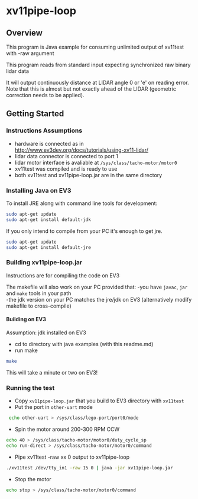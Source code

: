# xv11pipe-loop

## Overview

This program is Java example for consuming unlimited output of xv11test with -raw argument

This program reads from standard input expecting synchronized raw binary lidar data

It will output continuously distance at LIDAR angle 0 or 'e' on reading error.
Note that this is almost but not exactly ahead of the LIDAR (geometric correction needs to be applied).
 
## Getting Started

### Instructions Assumptions 
- hardware is connected as in http://www.ev3dev.org/docs/tutorials/using-xv11-lidar/
- lidar data connector is connected to port 1
- lidar motor interface is avaliable at `/sys/class/tacho-motor/motor0`
- xv11test was compiled and is ready to use
- both xv11test and xv11pipe-loop.jar are in the same directory

### Installing Java on EV3

To install JRE along with command line tools for development:

```bash
sudo apt-get update
sudo apt-get install default-jdk
```

If you only intend to compile from your PC it's enough to get jre.

```bash
sudo apt-get update
sudo apt-get install default-jre
```

### Building xv11pipe-loop.jar

Instructions are for compiling the code on EV3

The makefile will also work on your PC provided that:
-you have `javac`, `jar` and `make` tools in your path  
-the jdk version on your PC matches the jre/jdk on EV3 (alternatively modify makefile to cross-compile)

#### Building on EV3

Assumption: jdk installed on EV3

- cd to directory with java examples (with this readme.md)
- run make
```bash
make
```

This will take a minute or two on EV3!

### Running the test

- Copy `xv11pipe-loop.jar` that you build to EV3 directory with `xv11test`
- Put the port in `other-uart` mode
```bash
 echo other-uart > /sys/class/lego-port/port0/mode
```
- Spin the motor around 200-300 RPM CCW
```bash
echo 40 > /sys/class/tacho-motor/motor0/duty_cycle_sp
echo run-direct > /sys/class/tacho-motor/motor0/command
```
- Pipe xv11test -raw xx 0 output to xv11pipe-loop
```bash
./xv11test /dev/tty_in1 -raw 15 0 | java -jar xv11pipe-loop.jar
```
- Stop the motor
```bash 
echo stop > /sys/class/tacho-motor/motor0/command
```

